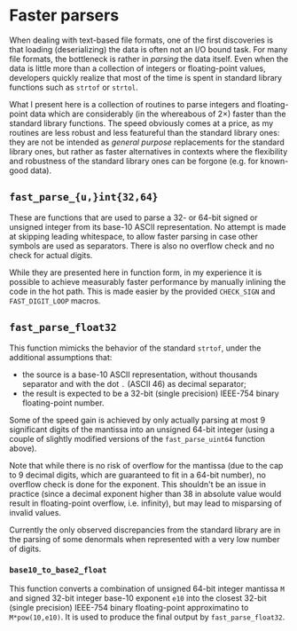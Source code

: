# Faster parsers

When dealing with text-based file formats, one of the first discoveries
is that loading (deserializing) the data is often not an I/O bound task.
For many file formats, the bottleneck is rather in _parsing_ the data
itself. Even when the data is little more than a collection of integers
or floating-point values, developers quickly realize that most of the
time is spent in standard library functions such as `strtof` or
`strtol`.

What I present here is a collection of routines to parse integers and
floating-point data which are considerably (in the whereabous of 2×)
faster than the standard library functions. The speed obviously comes at
a price, as my routines are less robust and less featureful than the
standard library ones: they are not be intended as _general purpose_
replacements for the standard library ones, but rather as faster
alternatives in contexts where the flexibility and robustness of the
standard library ones can be forgone (e.g. for known-good data).

## `fast_parse_{u,}int{32,64}`

These are functions that are used to parse a 32- or 64-bit signed or
unsigned integer from its base-10 ASCII representation. No attempt
is made at skipping leading whitespace, to allow faster parsing in case
other symbols are used as separators. There is also no overflow check
and no check for actual digits.

While they are presented here in function form, in my experience it is
possible to achieve measurably faster performance by manually inlining
the code in the hot path. This is made easier by the provided
`CHECK_SIGN` and `FAST_DIGIT_LOOP` macros.

## `fast_parse_float32`

This function mimicks the behavior of the standard `strtof`, under the
additional assumptions that:

* the source is a base-10 ASCII representation, without thousands
  separator and with the dot `.` (ASCII 46) as decimal separator;
* the result is expected to be a 32-bit (single precision) IEEE-754
  binary floating-point number.

Some of the speed gain is achieved by only actually parsing at most 9
significant digits of the mantissa into an unsigned 64-bit integer
(using a couple of slightly modified versions of the `fast_parse_uint64`
function above).

Note that while there is no risk of overflow for the mantissa (due to
the cap to 9 decimal digits, which are guaranteed to fit in a 64-bit
number), no overflow check is done for the exponent. This shouldn't be
an issue in practice (since a decimal exponent higher than 38 in
absolute value would result in floating-point overflow, i.e. infinity),
but may lead to misparsing of invalid values.

Currently the only observed discrepancies from the standard library are
in the parsing of some denormals when represented with a very low number
of digits.

### `base10_to_base2_float`

This function converts a combination of unsigned 64-bit integer mantissa
`M` and signed 32-bit integer base-10 exponent `e10` into the closest
32-bit (single precision) IEEE-754 binary floating-point approximatino
to `M*pow(10,e10)`. It is used to produce the final output by
`fast_parse_float32`.
